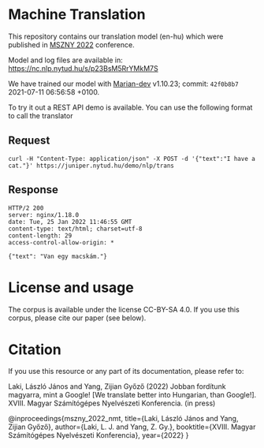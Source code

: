 # Machine Translation

This repository contains our translation model (en-hu) which were published in [MSZNY 2022](https://rgai.inf.u-szeged.hu/mszny2022) conference.

Model and log files are available in: https://nc.nlp.nytud.hu/s/p23BsM5RrYMkM7S

We have trained our model with [Marian-dev](https://github.com/marian-nmt/marian-dev) v1.10.23; commit: `42f0b8b7` 2021-07-11 06:56:58 +0100.

To try it out a REST API demo is available. You can use the following format to call the translator

## Request
```
curl -H "Content-Type: application/json" -X POST -d '{"text":"I have a cat."}' https://juniper.nytud.hu/demo/nlp/trans
```

## Response
```
HTTP/2 200
server: nginx/1.18.0
date: Tue, 25 Jan 2022 11:46:55 GMT
content-type: text/html; charset=utf-8
content-length: 29
access-control-allow-origin: *

{"text": "Van egy macskám."}
```

# License and usage
The corpus is available under the license CC-BY-SA 4.0. If you use this corpus, please cite our paper (see below).

# Citation
If you use this resource or any part of its documentation, please refer to:

Laki, László János and Yang, Zijian Győző (2022) Jobban fordítunk magyarra, mint a Google! [We translate better into Hungarian, than Google!]. XVIII. Magyar Számítógépes Nyelvészeti Konferencia. (in press)

@inproceedings{mszny_2022_nmt,
  title={Laki, László János and Yang, Zijian Győző},
  author={Laki, L. J. and Yang, Z. Gy.},
  booktitle={XVIII. Magyar Számítógépes Nyelvészeti Konferencia},
  year={2022}
}